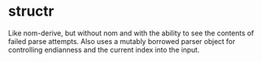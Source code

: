 # structr
Like nom-derive, but without nom and with the ability to see the contents of failed parse attempts. Also uses a mutably borrowed parser object for controlling endianness and the current index into the input.
